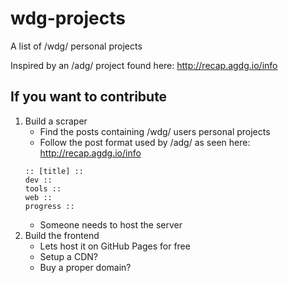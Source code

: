 # wdg-projects
A list of /wdg/ personal projects

Inspired by an /adg/ project found here: http://recap.agdg.io/info

## If you want to contribute
1. Build a scraper
	- Find the posts containing /wdg/ users personal projects
	- Follow the post format used by /adg/ as seen here: http://recap.agdg.io/info
	```text
	:: [title] ::
	dev ::
	tools ::
	web ::
	progress ::
	```
	- Someone needs to host the server
2. Build the frontend
	- Lets host it on GitHub Pages for free
	- Setup a CDN?
	- Buy a proper domain?